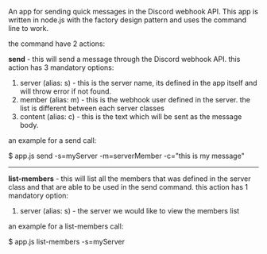 
An app for sending quick messages in the Discord webhook API.
This app is written in node.js with the factory design pattern and uses the command line to work.

the command have 2 actions:

**send** - this will send a message through the Discord webhook API. this action has 3 mandatory options:
1. server (alias: s) - this is the server name, its defined in the app itself and will throw error if not found.
2. member (alias: m) - this is the webhook user defined in the server. the list is different between each server classes
3. content (alias: c) - this is the text which will be sent as the message body.

an example for a send call:

$ app.js send -s=myServer -m=serverMember -c="this is my message"

______________________________________________________________________________

**list-members** - this will list all the members that was defined in the server class and that are able to be used in the send command.
this action has 1 mandatory option:
1. server (alias: s) - the server we would like to view the members list

an example for a list-members call:

$ app.js list-members -s=myServer
